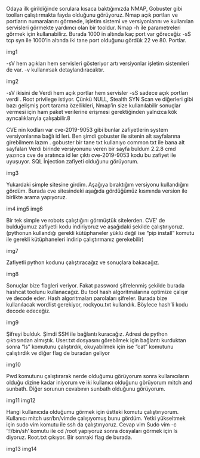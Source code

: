 Odaya ilk girildiğinde sorulara kısaca baktığımızda NMAP, Gobuster gibi toolları çalıştırmakta fayda olduğunu görüyoruz. Nmap açık portları ve portların numaralarını görmede, işletim sistemi ve versiyonlarını ve kullanılan servisleri görmekte yardımcı olan bir tooldur.
Nmap -h ile parametreleri görmek için kullanabilirz. Burada 1000 in altında kaç port var göreceğiz
-sS tcp syn ile 1000’in altında iki tane port olduğunu gördük 22 ve 80. Portlar.

img1

-sV hem açıkları hem servisleri gösteriyor artı versiyonlar işletim sistemleri de var. -v kullanırsak detaylandıracaktır.

img2

-sV ikisini de Verdi hem açık portlar hem servisler -sS sadece açık portları verdi . Root privilege istiyor. Çünkü NULL, Stealth SYN Scan ve diğerleri gibi bazı gelişmiş port tarama özellikleri, Nmap’in size kullanılabilir sonuçlar vermesi için ham paket verilerine erişmesi gerektiğinden yalnızca kök ayrıcalıklarıyla çalışabilir.8

CVE nin kodları var cve-2019-9053 gibi bunlar zafiyetlerin system versiyonlarına bağlı id leri. Ben şimdi gobuster ile sitenin alt sayfalarına girebilmem lazım . gobuster bir tane txt kullanıyo common txt ile bana alt sayfaları Verdi birinde versiyonunu veren bir sayfa buldum 2.2.8 cmd yazınca cve de aratınca id ler çıktı cve-2019-9053 kodu bu zafiyet ile uyuşuyor. SQL İnjection zafiyeti olduğunu görüyorum.

img3

Yukardaki simple sitesine girdim. Aşağıya bıraktığım versiyonu kullandığını gördüm.
Burada cve sitesindeki aşağıda gördüğümüz kısmında version ile birlikte arama yapıyoruz.

im4
img5
img6

Bir tek simple ve robots çalıştığını görmüştük sitelerden. CVE’ de bulduğumuz zafiyetli kodu indiriyoruz ve aşağıdaki şekilde çalıştırıyoruz. (pythonun kullandığı gerekli kütüphaneler yüklü değil ise “pip install” komutu ile gerekli kütüphaneleri indirip çalıştırmanız gerekebilir)

img7

Zafiyetli python kodunu çalıştıracağız ve sonuçlara bakacağız.

img8

Sonuçlar bize flagleri veriyor. Fakat password şifrelenmiş şekilde burada hashcat toolunu kullanacağız. Bu tool hash algoritmalarına optimize çalışır ve decode eder. Hash algoritmaları parolaları şifreler. Burada bize kullanılacak wordlist gerekiyor, rockyou.txt kullandık. Böylece hash’li kodu decode edeceğiz.

img9

Şifreyi bulduk. Şimdi SSH ile bağlantı kuracağız. Adresi de python çıktısından almıştık. User.txt dosyasını görebilmek için bağlantı kurduktan sonra “ls” komutunu çalıştırdık, okuyabilmek için ise “cat” komutunu çalıştırdık ve diğer flag de buradan geliyor

img10

Pwd komutunu çalıştırarak nerde olduğumu görüyorum sonra kullanıcıların olduğu dizine kadar iniyorum ve iki kullanıcı olduğunu görüyorum mitch and sunbath. Diğer sorunun cevabının sunbath olduğunu görüyorum.

img11
img12

Hangi kullanıcıda olduğumu görmek için üstteki komutu çalıştırıyorum. Kullanıcı mitch usr/bn/vimde çalışıyomuş bunu gördüm. Yetki yükseltmek için sudo vim komutu ile ssh da çalıştırıyoruz. Cevap vim
Sudo vim -c ‘:!/bin/sh’ komutu ile cd /root yapıyoruz sonra dosyaları görmek için ls diyoruz. Root.txt çıkıyor. Bir sonraki flag de burada.

img13
img14
#